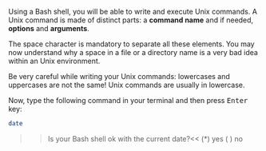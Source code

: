 Using a Bash shell, you will be able to write and execute Unix commands. 
A Unix command is made of distinct parts: a **command name** and if needed, **options** and **arguments**.

The space character is mandatory to separate all these elements. 
You may now understand why a space in a file or a directory name is a very bad idea within an Unix environment.

Be very careful while writing your Unix commands: lowercases and uppercases are not the same! 
Unix commands are usually in lowercase.

Now, type the following command in your terminal and then press <kbd>Enter</kbd> key:
```bash
date
```

>>Is your Bash shell ok with the current date?<<
(*) yes
( ) no

